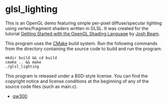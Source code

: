 glsl_lighting
=============

This is an OpenGL demo featuring simple per-pixel diffuse/specular lighting using vertex/fragment shaders written in GLSL. It was created for the tutorial [Getting Started with the OpenGL Shading Language](http://joshbeam.com/articles/getting_started_with_glsl/) by [Josh Beam](https://github.com/joshb).

This program uses the [CMake](https://cmake.org/) build system. Run the following commands from the directory containing the source code to build and run the program:

    mkdir build && cd build
    cmake .. && make
    ./glsl_lighting

This program is released under a BSD-style license. You can find the copyright notice and license conditions at the beginning of any of the source code files (such as main.c).

* [qw300](https://github.com/jstraub) 
